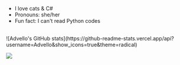 - I love cats & C#
- Pronouns: she/her
- Fun fact: I can't read Python codes
<br>
![Advello's GitHub stats](https://github-readme-stats.vercel.app/api?username=Advello&show_icons=true&theme=radical)

![](https://komarev.com/ghpvc/?username=Advello&style=flat-square)


